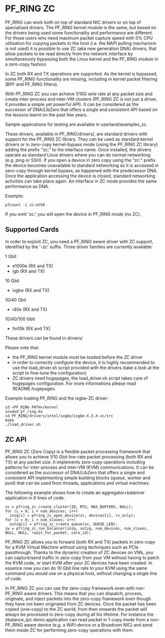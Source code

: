 # PF_RING ZC
PF_RING can work both on top of standard NIC drivers or on top of specialised drivers. 
The PF_RING kernel module is the same, but based on the drivers being used some 
functionality and performance are different.
For those users who need maximum packet capture speed with 0% CPU utilisation for 
copying packets to the host (i.e. the NAPI polling mechanism is not used) it is possible 
to use ZC (aka new generation DNA) drivers, that allow packets to be read directly from 
the network interface by simultaneously bypassing both the Linux kernel and the PF_RING 
module in a zero-copy fashion.

In ZC both RX and TX operations are supported. As the kernel is bypassed, some PF_RING 
functionality are missing, including in kernel packet filtering (BPF and PF_RING filters).

With PF_RING ZC you can achieve 1/10G wire rate at any packet size and create 
inter-process and inter-VM clusters (PF_RING ZC is not just a driver, it provides a 
simple yet powerful API). It can be considered as the successor of DNA/LibZero
that offers a single and consistent API based on the lessons learnt on the past 
few years.

Sample applications for testing are available in userland/examples_zc.

These drivers, available in PF_RING/drivers/, are standard drivers with support for the 
PF_RING ZC library. They can be used as standard kernel drivers or in zero-copy 
kernel-bypass mode (using the PF_RING ZC library) adding the prefix "zc:" to the interface
name. 
Once installed, the drivers operate as standard Linux drivers where you can do normal 
networking (e.g. ping or SSH). If you open a device in zero copy using the "zc:" prefix 
the device becomes unavailable to standard networking as it is accessed in zero-copy 
through kernel bypass, as happened with the predecessor DNA. Once the application 
accessing the device is closed, standard networking activities can take place again. 
An interface in ZC mode provides the same performance  as DNA.

Example:
```
pfcount -i zc:eth0
```
If you omit 'zc:' you will open the device in PF_RING mode (no ZC).

## Supported Cards
In order to exploit ZC, you need a PF_RING aware driver with ZC support, identified by 
the '-zc' suffix. Three driver families are currently available:

1 Gbit
- e1000e (RX and TX)
- igb    (RX and TX)

10 Gbit
- ixgbe (RX and TX)

10/40 Gbit
- i40e (RX and TX)

10/40/100 Gbit
- fm10k (RX and TX)

These drivers can be found in drivers/

Please note that:
* the PF_RING kernel module must be loaded before the ZC driver
* in order to correctly configure the device, it is highly recommended to use the 
  load_driver.sh script provided with the drivers (take a look at the script to fine-tune the configuration)
* ZC drivers need hugepages, the load_driver.sh script takes care of hugepages configuration. 
  For more informations please read README.hugepages.

Example loading PF_RING and the ixgbe-ZC driver:

```
cd <PF_RING PATH>/kernel
insmod pf_ring.ko
cd PF_RING/drivers/intel/ixgbe/ixgbe-X.X.X-zc/src
make
./load_driver.sh
```

## ZC API
PF_RING ZC (Zero Copy) is a flexible packet processing framework that allows you to 
achieve 1/10 Gbit line-rate packet processing (both RX and TX) at any packet size. 
It implements zero-copy operations including patterns for inter-process and inter-VM (KVM) 
communications. It can be considered as the successor of DNA/LibZero that offers a single 
and consistent API implementing simple building blocks (queue, worker and pool) that can 
be used from threads, applications and virtual machines.

The following example shows how to create an aggregator+balancer application in 6 lines of code.

```
zc = pfring_zc_create_cluster(ID, MTU, MAX_BUFFERS, NULL);
for (i = 0; i < num_devices; i++)
  inzq[i] = pfring_zc_open_device(zc, devices[i], rx_only);
for (i = 0; i < num_slaves; i++)
  outzq[i] = pfring_zc_create_queue(zc, QUEUE_LEN);
zw = pfring_zc_run_balancer(inzq, outzq, num_devices, num_slaves, NULL, NULL, !wait_for_packet, core_id);
```

PF_RING ZC allows you to forward (both RX and TX) packets in zero-copy for a KVM 
Virtual Machine without using techniques such as PCIe passthrough. Thanks to the 
dynamic creation of ZC devices on VMs, you can capture/send traffic in zero-copy 
from your VM without having to patch the KVM code, or start KVM after your ZC 
devices have been created. In essence now you can do 10 Gbit line rate to your 
KVM using the same command you would use on a physical host, without changing a 
single line of code.

In PF_RING ZC you can use the zero-copy framework even with non-PF_RING aware drivers. 
This means that you can dispatch, process, originate, and inject packets into the 
zero-copy framework even though they have not been originated from ZC devices. 
Once the packet has been copied (one-copy) to the ZC world, from then onwards the 
packet will always be processed in zero-copy during all his lifetime. For instance the 
zbalance_ipc demo application can read packet in 1-copy mode from a non-PF_RING aware 
device (e.g. a WiFI-device or a Broadcom NIC) and send them inside ZC for performing 
zero-copy operations with them.

